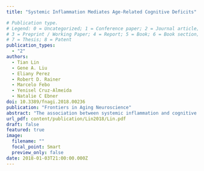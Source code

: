 ```yaml
---
title: "Systemic Inflammation Mediates Age-Related Cognitive Deficits"

# Publication type.
# Legend: 0 = Uncategorized; 1 = Conference paper; 2 = Journal article;
# 3 = Preprint / Working Paper; 4 = Report; 5 = Book; 6 = Book section;
# 7 = Thesis; 8 = Patent
publication_types:
  - "2"
authors:
  - Tian Lin
  - Gene A. Liu
  - Eliany Perez
  - Robert D. Rainer
  - Marcelo Febo
  - Yenisel Cruz-Almeida
  - Natalie C Ebner
doi: 10.3389/fnagi.2018.00236
publication: "Frontiers in Aging Neuroscience"
abstract: "The association between systemic inflammation and cognitive deficits is well-documented. Further, previous studies have shown that systemic inflammation levels increase with age. The present study took a novel approach by examining the extent to which systemic inflammation levels mediated age-related cognitive decline. Forty-seven young and 46 older generally healthy adults completed two cognitive tasks measuring processing speed and short-term memory, respectively. Serum concentrations of three inflammatory biomarkers (including interleukin 6 (IL-6), tumor necrosis factor alpha (TNF-α), C-reactive protein (CRP)) were measured in each participant. Both cognitive measures showed age-related deficits. In addition, levels of IL-6 and TNF-α were elevated with age. IL-6 partially mediated the difference in processing speed between the young and the older participant age group; there was no mediation effect for TNF-α and CRP. Considering chronological age, IL-6 partially accounted for age-related impairment in processing speed within older but not young participants. No effects were found for short-term memory. Evidence from this research supports the role of inflammatory processes in age-related cognitive decline. Processes involved in this mediation and differences in inflammatory influence on specific cognitive functions are discussed."
url_pdf: content/publication/Lin2018/Lin.pdf
draft: false
featured: true
image:
  filename: ""
  focal_point: Smart
  preview_only: false
date: 2018-01-03T21:00:00.000Z
---
```

